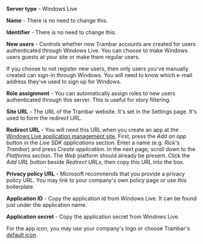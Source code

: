 **Server type** - Windows Live

**Name** - There is no need to change this.

**Identifier** - There is no need to change this.

**New users** - Controls whether new Trambar accounts are created for users
authenticated through Windows Live. You can choose to make Windows users guests
at your site or make them regular users.

If you choose to not register new users, then only users you've manually created
can sign-in through Windows. You will need to know which e-mail address they've
used to sign up for Windows.

**Role assignment** - You can automatically assign roles to new users
authenticated through this server. This is useful for story filtering.

**Site URL** - The URL of the Trambar website. It's set in the Settings page.
It's used to form the redirect URL. 

**Redirect URL** - You will need this URL when you create an app at the
[Windows Live application management site](https://apps.dev.microsoft.com/).
First, press the *Add an app* button in the *Live SDK applications* section.
Enter a name (e.g. _Rick's Trambar_) and press *Create application*. In the
next page, scroll down to the *Platforms* section. The *Web* platform should
already be present. Click the *Add URL* button beside *Redirect URLs*, then
copy this URL into the box.

**Privacy policy URL** - Microsoft recommends that you provide a privacy policy
URL. You may link to your company's own policy page or use this boilerplate.

**Application ID** - Copy the application id from Windows Live. It can be found
just under the application name.

**Application secret** - Copy the application secret from Windows Live.

For the app icon, you may use your company's logo or choose Trambar's
[default icon](windows-icons.zip).

